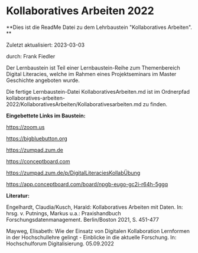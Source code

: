 # Kollaboratives Arbeiten 2022


**Dies ist die ReadMe Datei zu dem Lehrbaustein "Kollaboratives Arbeiten". **


Zuletzt aktualisiert: 2023-03-03

durch: Frank Fiedler

Der Lernbaustein ist Teil einer Lernbaustein-Reihe zum Themenbereich Digital Literacies, welche im Rahmen eines Projektseminars im Master Geschichte angeboten wurde.

Die fertige Lernbaustein-Datei KollaborativesArbeiten.md ist im Ordnerpfad kollaboratives-arbeiten-2022/KollaborativesArbeiten/Kollaborativesarbeiten.md zu finden. 



**Eingebettete Links im Baustein:**

https://zoom.us 

https://bigbluebutton.org

https://zumpad.zum.de

https://conceptboard.com

https://zumpad.zum.de/p/DigitalLiteraciesKollabÜbung

https://app.conceptboard.com/board/npgb-eugo-gc2i-r64h-5ggq



**Literatur:**

Engelhardt, Claudia/Kusch, Harald: Kollaboratives Arbeiten mit Daten. In: hrsg. v. Putnings, Markus u.a.: Praxishandbuch Forschungsdatenmanagement. Berlin/Boston 2021, S. 451-477

Mayweg, Elisabeth: Wie der Einsatz von Digitalen Kollaboration Lernformen in der Hochschullehre gelingt - Einblicke in die aktuelle Forschung. In: Hochschulforum Digitalisierung. 05.09.2022


